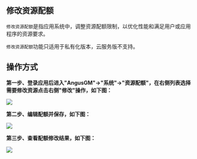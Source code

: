修改资源配额
---

`修改资源配额`是指应用系统中，调整资源配额限制，以优化性能和满足用户或应用程序的资源要求。

`修改资源配额`功能只适用于私有化版本，云服务版不支持。

## 操作方式

**第一步、登录应用后进入"AngusGM"->"系统"->"资源配额"，在右侧列表选择需要修改资源点击右侧"修改"操作，如下图：**

![](https://bj-c1-prod-files.xcan.cloud/storage/pubapi/v1/file/quota-edit.png?fid=207887511026925837&fpt=SCZQsQfaLANGe2N76hktMFhEefrQyeZtlmgFBdPF)

**第二步、编辑配额并保存，如下图：**

![](https://bj-c1-prod-files.xcan.cloud/storage/pubapi/v1/file/quota-editinfo.png?fid=207887511026925839&fpt=Scf0563e6FEMoijlzWchEzibJE1ljtvbynG7xko6)

**第三步、查看配额修改结果，如下图：**

![](https://bj-c1-prod-files.xcan.cloud/storage/pubapi/v1/file/quota-list.png?fid=207887511026925841&fpt=ibQTJsA4ty4dEmnbYvD3VPv5bSzcEmmfWiUehG0b)
